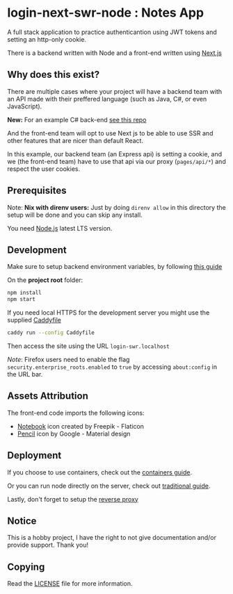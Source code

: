 # login-next-swr-node : Notes App

A full stack application to practice authenticantion using JWT tokens and setting an http-only cookie.

There is a backend written with Node and a front-end written using [Next.js](https://nextjs.org/)

## Why does this exist?

There are multiple cases where your project will have a backend team with an API made with their preffered language (such as Java, C#, or even JavaScript).

**New:** For an example C# back-end [see this repo](https://github.com/lucrnz/notes-be-cs)

And the front-end team will opt to use Next js to be able to use SSR and other features that are nicer than default React.

In this example, our backend team (an Express api) is setting a cookie, and we (the front-end team) have to use that api via our proxy (`pages/api/*`) and respect the user cookies.

## Prerequisites

Note: **Nix with direnv users:** Just by doing `direnv allow` in this directory the setup will be done and you can skip any install.

You need [Node.js](https://nodejs.org/en) latest LTS version.

## Development

Make sure to setup backend environment variables, by following [this guide](./doc/env-vars.md)

On the **project root** folder:

```sh
npm install
npm start
```

If you need local HTTPS for the development server you might use the supplied [Caddyfile](./Caddyfile)

```sh
caddy run --config Caddyfile
```

Then access the site using the URL `login-swr.localhost`

_Note_: Firefox users need to enable the flag `security.enterprise_roots.enabled` to `true` by accessing `about:config` in the URL bar.

## Assets Attribution

The front-end code imports the following icons:

- [Notebook](https://www.flaticon.com/free-icons/notebook) icon created by Freepik - Flaticon
- [Pencil](https://pictogrammers.com/library/mdi/icon/pencil/) icon by Google - Material design

## Deployment

If you choose to use containers, check out the [containers guide](./doc/deploy/containers.md).

Or you can run node directly on the server, check out [traditional guide](./doc/deploy/traditional.md).

Lastly, don't forget to setup the [reverse proxy](./doc/deploy/reverse-proxy.md)

## Notice

This is a hobby project, I have the right to not give documentation and/or provide support. Thank you!

## Copying

Read the [LICENSE](./LICENSE) file for more information.
